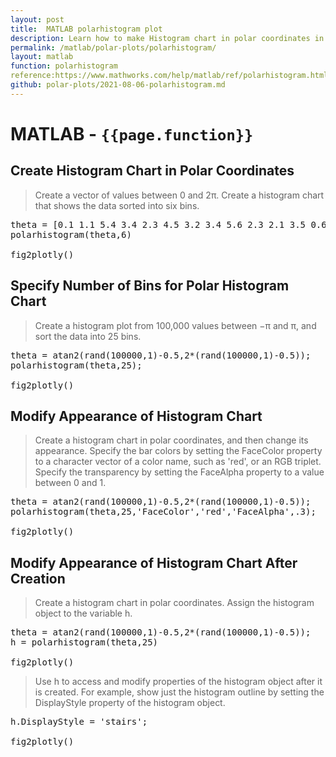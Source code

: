 ```yaml
---
layout: post
title:  MATLAB polarhistogram plot
description: Learn how to make Histogram chart in polar coordinates in MATLAB, then publish them to the Web with Plotly.
permalink: /matlab/polar-plots/polarhistogram/
layout: matlab
function: polarhistogram
reference:https://www.mathworks.com/help/matlab/ref/polarhistogram.html
github: polar-plots/2021-08-06-polarhistogram.md
---
```


# MATLAB - `{{page.function}}`

<!--------------------- EXAMPLE BREAK ------------------------->
## Create Histogram Chart in Polar Coordinates

> Create a vector of values between 0 and 2π. Create a histogram chart that shows the data sorted into six bins.

<pre class="mcode">
theta = [0.1 1.1 5.4 3.4 2.3 4.5 3.2 3.4 5.6 2.3 2.1 3.5 0.6 6.1];
polarhistogram(theta,6)

fig2plotly()
</pre>

<!-- not supported yet -->
<!-- {% include posts/mframe.html src="https:" %} -->

## Specify Number of Bins for Polar Histogram Chart

> Create a histogram plot from 100,000 values between −π and π, and sort the data into 25 bins.


<pre class="mcode">
theta = atan2(rand(100000,1)-0.5,2*(rand(100000,1)-0.5));
polarhistogram(theta,25);

fig2plotly()
</pre>

<!-- not supported yet -->
<!-- {% include posts/mframe.html src="https:" %} -->

## Modify Appearance of Histogram Chart

> Create a histogram chart in polar coordinates, and then change its appearance. Specify the bar colors by setting the FaceColor property to a character vector of a color name, such as 'red', or an RGB triplet. Specify the transparency by setting the FaceAlpha property to a value between 0 and 1.

<pre class="mcode">
theta = atan2(rand(100000,1)-0.5,2*(rand(100000,1)-0.5));
polarhistogram(theta,25,'FaceColor','red','FaceAlpha',.3);

fig2plotly()
</pre>

<!-- not supported yet -->
<!-- {% include posts/mframe.html src="https:" %} -->

## Modify Appearance of Histogram Chart After Creation

> Create a histogram chart in polar coordinates. Assign the histogram object to the variable h.

<pre class="mcode">
theta = atan2(rand(100000,1)-0.5,2*(rand(100000,1)-0.5));
h = polarhistogram(theta,25)

fig2plotly()
</pre>

<!-- not supported yet -->
<!-- {% include posts/mframe.html src="https:" %} -->

> Use h to access and modify properties of the histogram object after it is created. For example, show just the histogram outline by setting the DisplayStyle property of the histogram object.

<pre class="mcode">
h.DisplayStyle = 'stairs';

fig2plotly()
</pre>

<!-- not supported yet -->
<!-- {% include posts/mframe.html src="https:" %} -->
